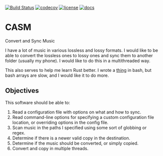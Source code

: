 [![Build Status](https://travis-ci.org/m-wynn/casm.svg?branch=master)](https://travis-ci.org/m-wynn/casm)
[![codecov](https://codecov.io/gh/m-wynn/casm/branch/master/graph/badge.svg)](https://codecov.io/gh/m-wynn/casm)
[![license](https://img.shields.io/badge/license-ISC-blue.svg)](https://github.com/m-wynn/casm/blob/master/LICENSE)
[![docs](https://img.shields.io/badge/docs-m--wynn.github.io%2Fcasm-orange.svg)](https://m-wynn.github.io/casm)


CASM
====

Convert and Sync Music

I have a lot of music in various lossless and lossy formats.  I would like to
be able to convert the lossless ones to lossy ones and sync them to another
folder (usually my phone).  I would like to do this in a multithreaded way.

This also serves to help me learn Rust better.  I wrote a
[thing](https://github.com/m-wynn/cacm) in bash, but bash arrays are slow, and
I would like it to do more.

Objectives
----------

This software should be able to:

1. Read a configuration file with options on what and how to sync.
2. Read command-line options for specifying a custom configuration file
   location, or overriding options in the config file.
3. Scan music in the paths I specified using some sort of globbing or regex.
4. Determine if there is a newer valid copy in the destination.
5. Determine if the music should be converted, or simply copied.
6. Convert and copy in multiple threads.
